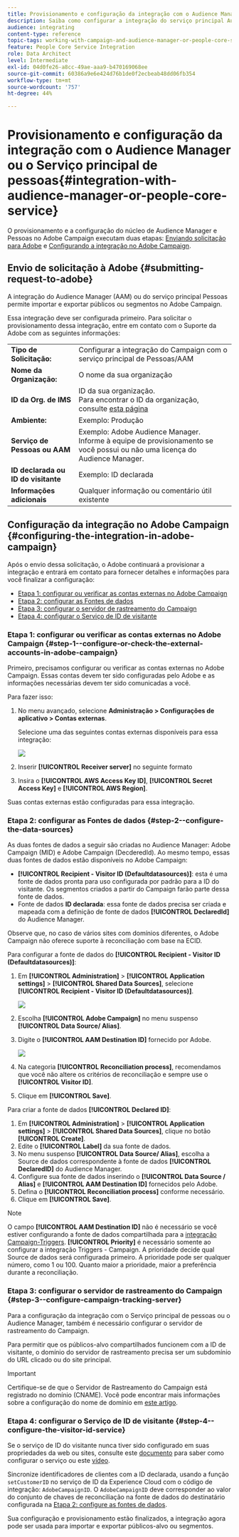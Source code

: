 ```yaml
---
title: Provisionamento e configuração da integração com o Audience Manager ou o Serviço principal de pessoas
description: Saiba como configurar a integração do serviço principal Audience Manager / People para começar a compartilhar públicos ou segmentos com as diferentes soluções da Adobe Experience Cloud.
audience: integrating
content-type: reference
topic-tags: working-with-campaign-and-audience-manager-or-people-core-service
feature: People Core Service Integration
role: Data Architect
level: Intermediate
exl-id: 04d0fe26-a8cc-49ae-aaa9-b470169068ee
source-git-commit: 60386a9e6e424d76b1de0f2ecbeab48dd06fb354
workflow-type: tm+mt
source-wordcount: '757'
ht-degree: 44%

---
```


# Provisionamento e configuração da integração com o Audience Manager ou o Serviço principal de pessoas{#integration-with-audience-manager-or-people-core-service}

O provisionamento e a configuração do núcleo de Audience Manager e Pessoas no Adobe Campaign executam duas etapas: [Enviando solicitação para Adobe](#submitting-request-to-adobe) e [Configurando a integração no Adobe Campaign](#configuring-the-integration-in-adobe-campaign).

## Envio de solicitação à Adobe {#submitting-request-to-adobe}

A integração do Audience Manager (AAM) ou do serviço principal Pessoas permite importar e exportar públicos ou segmentos no Adobe Campaign.

Essa integração deve ser configurada primeiro. Para solicitar o provisionamento dessa integração, entre em contato com o Suporte da Adobe com as seguintes informações:

<table> 
 <tbody> 
  <tr> 
   <td> <strong>Tipo de Solicitação:</strong><br /> </td> 
   <td> Configurar a integração do Campaign com o serviço principal de Pessoas/AAM </td> 
  </tr> 
  <tr> 
   <td> <strong>Nome da Organização:</strong><br /> </td> 
   <td> O nome da sua organização </td> 
  </tr> 
  <tr> 
   <td> <strong>ID da Org. de IMS</strong><br /> </td> 
   <td> ID da sua organização. <br> Para encontrar o ID da organização, consulte <a href="https://experienceleague.adobe.com/docs/core-services/interface/administration/organizations.html?lang=pt-BR">esta página</a></td> 
  </tr> 
  <tr> 
   <td> <strong>Ambiente:</strong><br /> </td> 
   <td> Exemplo: Produção </td> 
  </tr> 
  <tr> 
   <td> <strong>Serviço de Pessoas ou AAM</strong><br /> </td> 
   <td> Exemplo: Adobe Audience Manager. Informe à equipe de provisionamento se você possui ou não uma licença do Audience Manager.</td> 
  </tr> 
  <tr> 
   <td> <strong>ID declarada ou ID do visitante</strong><br /> </td> 
   <td> Exemplo: ID declarada </td> 
  </tr> 
  <tr> 
   <td> <strong>Informações adicionais</strong><br /> </td> 
   <td> Qualquer informação ou comentário útil existente </td> 
  </tr> 
 </tbody> 
</table>

## Configuração da integração no Adobe Campaign {#configuring-the-integration-in-adobe-campaign}

Após o envio dessa solicitação, o Adobe continuará a provisionar a integração e entrará em contato para fornecer detalhes e informações para você finalizar a configuração:

* [Etapa 1: configurar ou verificar as contas externas no Adobe Campaign](#step-1--configure-or-check-the-external-accounts-in-adobe-campaign)
* [Etapa 2: configurar as Fontes de dados](#step-2--configure-the-data-sources)
* [Etapa 3: configurar o servidor de rastreamento do Campaign](#step-3--configure-campaign-tracking-server)
* [Etapa 4: configurar o Serviço de ID de visitante](#step-4--configure-the-visitor-id-service)

### Etapa 1: configurar ou verificar as contas externas no Adobe Campaign {#step-1--configure-or-check-the-external-accounts-in-adobe-campaign}

Primeiro, precisamos configurar ou verificar as contas externas no Adobe Campaign. Essas contas devem ter sido configuradas pelo Adobe e as informações necessárias devem ter sido comunicadas a você.

Para fazer isso:

1. No menu avançado, selecione **Administração > Configurações de aplicativo > Contas externas**.

   Selecione uma das seguintes contas externas disponíveis para essa integração:

   ![](assets/integration_aam_1.png)

1. Inserir **[!UICONTROL Receiver server]** no seguinte formato
1. Insira o **[!UICONTROL AWS Access Key ID]**, **[!UICONTROL Secret Access Key]** e **[!UICONTROL AWS Region]**.

Suas contas externas estão configuradas para essa integração.

### Etapa 2: configurar as Fontes de dados {#step-2--configure-the-data-sources}

As duas fontes de dados a seguir são criadas no Audience Manager: Adobe Campaign (MID) e Adobe Campaign (DecderedId). Ao mesmo tempo, essas duas fontes de dados estão disponíveis no Adobe Campaign:

* **[!UICONTROL Recipient - Visitor ID (Defaultdatasources)]**: esta é uma fonte de dados pronta para uso configurada por padrão para a ID do visitante. Os segmentos criados a partir do Campaign farão parte dessa fonte de dados.
* Fonte de dados **ID declarada**: essa fonte de dados precisa ser criada e mapeada com a definição de fonte de dados **[!UICONTROL DeclaredId]** do Audience Manager.

Observe que, no caso de vários sites com domínios diferentes, o Adobe Campaign não oferece suporte à reconciliação com base na ECID.

Para configurar a fonte de dados do **[!UICONTROL Recipient - Visitor ID (Defaultdatasources)]**:

1. Em **[!UICONTROL Administration]** > **[!UICONTROL Application settings]** > **[!UICONTROL Shared Data Sources]**, selecione **[!UICONTROL Recipient - Visitor ID (Defaultdatasources)]**.

   ![](assets/integration_aam_2.png)

1. Escolha **[!UICONTROL Adobe Campaign]** no menu suspenso **[!UICONTROL Data Source/ Alias]**.
1. Digite o **[!UICONTROL AAM Destination ID]** fornecido por Adobe.

   ![](assets/integration_aam_3.png)

1. Na categoria **[!UICONTROL Reconciliation process]**, recomendamos que você não altere os critérios de reconciliação e sempre use o **[!UICONTROL Visitor ID]**.
1. Clique em **[!UICONTROL Save]**.

Para criar a fonte de dados **[!UICONTROL Declared ID]**:

1. Em **[!UICONTROL Administration]** > **[!UICONTROL Application settings]** > **[!UICONTROL Shared Data Sources]**, clique no botão **[!UICONTROL Create]**.
1. Edite o **[!UICONTROL Label]** da sua fonte de dados.
1. No menu suspenso **[!UICONTROL Data Source/ Alias]**, escolha a Source de dados correspondente à fonte de dados **[!UICONTROL DeclaredID]** do Audience Manager.
1. Configure sua fonte de dados inserindo o **[!UICONTROL Data Source / Alias]** e **[!UICONTROL AAM Destination ID]** fornecidos pelo Adobe.
1. Defina o **[!UICONTROL Reconciliation process]** conforme necessário.
1. Clique em **[!UICONTROL Save]**.

>[!NOTE]
>
>O campo **[!UICONTROL AAM Destination ID]** não é necessário se você estiver configurando a fonte de dados compartilhada para a [integração Campaign-Triggers](../../integrating/using/configuring-triggers-in-experience-cloud.md). **[!UICONTROL Priority]** é necessário somente ao configurar a integração Triggers - Campaign. A prioridade decide qual Source de dados será configurada primeiro. A prioridade pode ser qualquer número, como 1 ou 100. Quanto maior a prioridade, maior a preferência durante a reconciliação.

### Etapa 3: configurar o servidor de rastreamento do Campaign {#step-3--configure-campaign-tracking-server}

Para a configuração da integração com o Serviço principal de pessoas ou o Audience Manager, também é necessário configurar o servidor de rastreamento do Campaign.

Para permitir que os públicos-alvo compartilhados funcionem com a ID de visitante, o domínio do servidor de rastreamento precisa ser um subdomínio do URL clicado ou do site principal.

>[!IMPORTANT]
>
> Certifique-se de que o Servidor de Rastreamento do Campaign está registrado no domínio (CNAME). Você pode encontrar mais informações sobre a configuração do nome de domínio em [este artigo](https://experienceleague.adobe.com/docs/deliverability-learn/deliverability-best-practice-guide/additional-resources/product-specific-resources/campaign/ac-domain-name-setup.html?lang=pt-BR).

### Etapa 4: configurar o Serviço de ID de visitante {#step-4--configure-the-visitor-id-service}

Se o serviço de ID do visitante nunca tiver sido configurado em suas propriedades da web ou sites, consulte este [documento](https://experienceleague.adobe.com/docs/id-service/using/implementation/setup-aam-analytics.html?lang=pt-BR) para saber como configurar o serviço ou este [vídeo](https://helpx.adobe.com/marketing-cloud/how-to/email-marketing.html#step-two).

Sincronize identificadores de clientes com a ID declarada, usando a função `setCustomerID` no serviço de ID da Experience Cloud com o código de integração: `AdobeCampaignID`. O `AdobeCampaignID` deve corresponder ao valor do conjunto de chaves de reconciliação na fonte de dados do destinatário configurada na [Etapa 2: configure as fontes de dados](#step-2--configure-the-data-sources).

Sua configuração e provisionamento estão finalizados, a integração agora pode ser usada para importar e exportar públicos-alvo ou segmentos.

